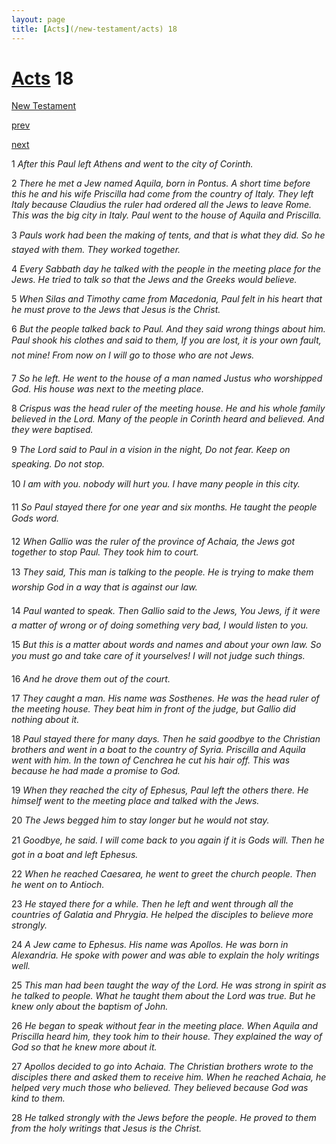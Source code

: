 ```yaml
---
layout: page
title: [Acts](/new-testament/acts) 18
---
```


# [Acts](/new-testament/acts) 18

[New Testament](/new-testament)


[prev](/new-testament/acts/acts-17.html)


[next](/new-testament/acts/acts-19.html)

1 _After this Paul left Athens and went to the city of Corinth._

2 _There he met a Jew named Aquila, born in Pontus. A short time before this he and his wife Priscilla had come from the country of Italy. They left Italy because Claudius the ruler had ordered all the Jews to leave Rome. This was the big city in Italy. Paul went to the house of Aquila and Priscilla._

3 _Pauls work had been the making of tents, and that is what they did. So he stayed with them. They worked together._

4 _Every Sabbath day he talked with the people in the meeting place for the Jews. He tried to talk so that the Jews and the Greeks would believe._

5 _When Silas and Timothy came from Macedonia, Paul felt in his heart that he must prove to the Jews that Jesus is the Christ._

6 _But the people talked back to Paul. And they said wrong things about him. Paul shook his clothes and said to them, If you are lost, it is your own fault, not mine! From now on I will go to those who are not Jews._

7 _So he left. He went to the house of a man named Justus who worshipped God. His house was next to the meeting place._

8 _Crispus was the head ruler of the meeting house. He and his whole family believed in the Lord. Many of the people in Corinth heard and believed. And they were baptised._

9 _The Lord said to Paul in a vision in the night, Do not fear. Keep on speaking. Do not stop._

10 _I am with you. nobody will hurt you. I have many people in this city._

11 _So Paul stayed there for one year and six months. He taught the people Gods word._

12 _When Gallio was the ruler of the province of Achaia, the Jews got together to stop Paul.  They took him to court._

13 _They said, This man is talking to the people. He is trying to make them worship God in a way that is against our law._

14 _Paul wanted to speak. Then Gallio said to the Jews, You Jews, if it were a matter of wrong or of doing something very bad, I would listen to you._

15 _But this is a matter about words and names and about your own law. So you must go and take care of it yourselves! I will not judge such things._

16 _And he drove them out of the court._

17 _They caught a man. His name was Sosthenes. He was the head ruler of the meeting house. They beat him in front of the judge, but Gallio did nothing about it._

18 _Paul stayed there for many days. Then he said goodbye to the Christian brothers and went in a boat to the country of Syria. Priscilla and Aquila went with him. In the town of Cenchrea he cut his hair off. This was because he had made a promise to God._

19 _When they reached the city of Ephesus, Paul left the others there. He himself went to the meeting place and talked with the Jews._

20 _The Jews begged him to stay longer but he would not stay._

21 _Goodbye, he said. I will come back to you again if it is Gods will. Then he got in a boat and left Ephesus._

22 _When he reached Caesarea, he went to greet the church people. Then he went on to Antioch._

23 _He stayed there for a while. Then he left and went through all the countries of Galatia and Phrygia. He helped the disciples to believe more strongly._

24 _A Jew came to Ephesus. His name was Apollos. He was born in Alexandria. He spoke with power and was able to explain the holy writings well._

25 _This man had been taught the way of the Lord. He was strong in spirit as he talked to people. What he taught them about the Lord was true. But he knew only about the baptism of John._

26 _He began to speak without fear in the meeting place. When Aquila and Priscilla heard him, they took him to their house. They explained the way of God so that he knew more about it._

27 _Apollos decided to go into Achaia. The Christian brothers wrote to the disciples there and asked them to receive him. When he reached Achaia, he helped very much those who believed. They believed because God was kind to them._

28 _He talked strongly with the Jews before the people. He proved to them from the holy writings that Jesus is the Christ._

